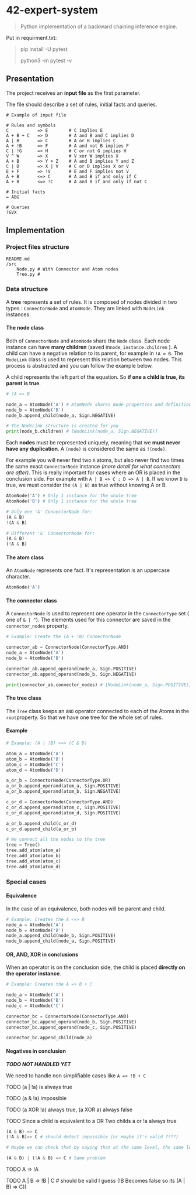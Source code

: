 # 42-expert-system

> Python implementation of a backward chaining inference engine.


Put in requirment.txt:
> pip install -U pytest
>
>python3 -m pytest -v

## Presentation

The project receives an **input file** as the first parameter.

The file should describe a set of rules, initial facts and queries.

```
# Example of input file

# Rules and symbols
C           => E        # C implies E
A + B + C   => D        # A and B and C implies D
A | B       => C        # A or B implies C
A + !B      => F        # A and not B implies F
C | !G      => H        # C or not G implies H
V ^ W       => X        # V xor W implies X
A + B       => Y + Z    # A and B implies Y and Z
C | D       => X | V    # C or D implies X or V
E + F       => !V       # E and F implies not V
A + B       <=> C       # A and B if and only if C
A + B       <=> !C      # A and B if and only if not C

# Initial facts
= ABG

# Queries
?GVX
```

## Implementation

### Project files structure

```
README.md
/src
    Node.py # With Connector and Atom nodes
    Tree.py #
```

### Data structure

A **tree** represents a set of rules. It is composed of nodes divided in two types : `ConnectorNode` and `AtomNode`. They are linked with `NodeLink` instances.

#### The node class

Both of `ConnectorNode` and `AtomNode` share the `Node` class. Each node instance can have **many children** (saved in`node_instance.children` ). A child can have a negative relation to its parent, for example in `!A = B`. The `NodeLink` class is used to represent this relation between two nodes. This process is abstracted and you can follow the example below.

A child represents the left part of the equation. So **if one a child is true, its parent is true**.

```python
# !A => B

node_a = AtomNode('A') # AtomNode shares Node properties and definitions
node_b = AtomNode('B')
node_b.append_child(node_a, Sign.NEGATIVE)

# The NodeLink structure is created for you
print(node_b.children) # [NodeLink(node_a, Sign.NEGATIVE)]
```

Each **nodes** must be represented uniquely, meaning that we **must never have any duplication**. A `(node)` is considered the same as `!(node)`.

For example you will never find two `A` atoms, but also never find two times the same exact `ConnectorNode` instance  *(more detail for what connectors are after)*. This is really important for cases where an OR is placed in the conclusion side. For example with `A | B => C ; D => A | B`. If we know `D` is true, we must consider the `(A | B)` as true without knowing A or B.

```python
AtomNode('A') # Only 1 instance for the whole tree
AtomNode('B') # Only 1 instance for the whole tree

# Only one '&' ConnectorNode for:
(A & B)
!(A & B)

# Different '&' ConnectorNode for:
(A & B)
(!A & B)
```

#### The atom class

An `AtomNode` represents one fact. It's representation is an uppercase character.

```python
AtomNode('A')
```

#### The connector class

A `ConnectorNode` is used to represent one operator in the `ConnectorType` set  ( one of `& | ^`). The elements used for this connector are saved in the `connector_nodes` property.

```python
# Example: Create the (A + !B) ConnectorNode

connector_ab = ConnectorNode(ConnectorType.AND)
node_a = AtomNode('A')
node_b = AtomNode('B')

connector_ab.append_operand(node_a, Sign.POSITIVE)
connector_ab.append_operand(node_b, Sign.NEGATIVE)

print(connector_ab.connector_nodes) # [NodeLink(node_a, Sign.POSITIVE), NodeLink(node_b, Sign.NEGATIVE)]
```

#### The tree class

The `Tree` class keeps an `AND` operator connected to each of the Atoms in the `root`property. So that we have one tree for the whole set of rules.

#### Example

```python
# Example: (A | !B) <=> (C & D)

atom_a = AtomNode('A')
atom_b = AtomNode('B')
atom_c = AtomNode('C')
atom_d = AtomNode('D')

a_or_b = ConnectorNode(ConnectorType.OR)
a_or_b.append_operand(atom_a, Sign.POSITIVE)
a_or_b.append_operand(atom_b, Sign.NEGATIVE)

c_or_d = ConnectorNode(ConnectorType.AND)
c_or_d.append_operand(atom_c, Sign.POSITIVE)
c_or_d.append_operand(atom_d, Sign.POSITIVE)

a_or_b.append_child(c_or_d)
c_or_d.append_child(a_or_b)

# We connect all the nodes to the tree
tree = Tree()
tree.add_atom(atom_a)
tree.add_atom(atom_b)
tree.add_atom(atom_c)
tree.add_atom(atom_d)
```

### Special cases

#### Equivalence

In the case of an equivalence, both nodes will be parent and child.

```python
# Example: Creates the A <=> B
node_a = AtomNode('A')
node_b = AtomNode('B')
node_a.append_child(node_b, Sign.POSITIVE)
node_b.append_child(node_a, Sign.POSITIVE)
```

#### OR, AND, XOR in conclusions

When an operator is on the conclusion side, the child is placed **directly on the operator instance**.

```python
# Example: Creates the A => B + C

node_a = AtomNode('A')
node_b = AtomNode('B')
node_c = AtomNode('C')

connector_bc = ConnectorNode(ConnectorType.AND)
connector_bc.append_operand(node_b, Sign.POSITIVE)
connector_bc.append_operand(node_c, Sign.POSITIVE)

connector_bc.append_child(node_a)
```

#### Negatives in conclusion

***TODO NOT HANDLED YET***

We need to handle non simplifiable cases like `A => !B + C`

TODO (a | !a) is always true

TODO (a & !a) impossible

TODO (a XOR !a) always true, (a XOR a) always false

TODO Since a child is equivalent to a OR Two childs a or !a always true

```python
(A & B) => C
(!A & B)=> C # should detect impossible (or maybe it's valid ????)

# Maybe we can check that by saying that at the same level, the same letter must have same sign

(A & B) | (!A & B) => C # Same problem

```

TODO A => !A

TODO A | B => !B | C # should be  valid  I guess (!B  Becomes false so its (A | B) => C))
